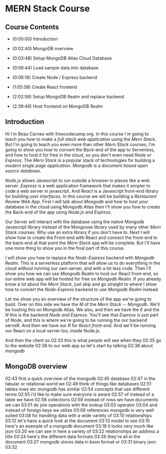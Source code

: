 # MERN Stack Course

## Course Contents

* (0:00:00) Introduction

* (0:02:40) MongoDB overview

* (0:03:48) Setup MongoDB Atlas Cloud Database

* (0:06:44) Load sample data into database

* (0:08:16) Create Node / Express backend

* (1:05:38) Create React frontend

* (2:02:58) Setup MongoDB Realm and replace backend

* (2:39:46) Host frontend on MongoDB Realm

## Introduction

Hi i'm Beau Carnes with freecodecamp.org. In this course i'm going to teach you how to make a *full stack web application* using the *Mern Stack*. But I'm going to teach you even more than other *Mern Stack* courses, I'm going to show you how to convert the Back-end of the app to Serverless, and how to host it for free in the cloud, so you don't even need *Node or Express*. The *Mern Stack* is a popular stack of technologies for building a *modern single page application*. *Mongodb* is a *document based open source database*.

*Node.js* allows Javascript to run outside a browser in places like a web server. *Express* is a web application framework that makes it simpler to code a web server in javascript. And *React* is a Javascript front-end library for building *user interfaces*. In this course we will be building a *Restaurant Review Web App*. First I will talk about *Mongodb* and how to host your database in the cloud using Mongodb Atlas then I'll show you how to create the Back-end of the app using *Node.js and Express*.

Our Server will interact with the database using the native Mongodb Javascript library instead of the Mongoose library used by many other *Mern Stack* courses. Why use an extra library if you don't have to. Next I will show how to create the Front-end with React and connect the front-end to the back-end at that point the *Mern Stack* app will be complete. But I'll have one more thing to show you in the final part of this course.

I will show you how to replace the *Node-Express* backend with *Mongodb Realm*. This is a serverless platform that will allow us to do everything in the cloud without running our own server, and with a lot less code. Then I'll show you how we can use *Mongodb Realm* to host our React front-end, so our entire web app will be hosted for free on *Mongodb Realm*. If you already know a lot about the *Mern Stack*, just skip and go straight to where I show how to convert the *Node-Express* backend to use *Mongodb Realm* instead.

Let me show you an overview of the structure of the app we're going to build. Over on this side we have the *M* of the *Mern Stack -- Mongodb*. We'll be hosting this on Mongodb Atlas. We also, and then we have the *E* and the *N* this is the backend *Node and Express*. You'll see that *Express* is just part of *Node*, and this is where we're going to be running the our backend serveR. And then we have our *R* for *React front-end*. And we'll be running our React on a local server too, inside Node.js.

And then the client so
02:33
this is what people will see when they
02:35
go to the website
02:36
to our web app so let's start by talking
02:38
about mongodb

## MongoDB overview

02:43
first a quick overview of the mongodb
02:45
database
02:47
in the tabular or relational world we
02:49
think of things like databases
02:51
tables rows etc mongodb has similar
02:54
concepts that use different terms
02:55
i'd like to make sure everyone is aware
02:57
of instead of a table we have
02:58
collections
02:59
instead of rows we have documents we can
03:01
do join operations with the lookup
03:03
operator
03:04
and instead of foreign keys we utilize
03:06
references mongodb is very well suited
03:08
for handling data with a wide variety of
03:10
relationships
03:12
let's have a quick look at the document
03:13
model to see
03:15
here's an example of a mongodb document
03:18
it looks very much like json
03:20
we can see in here a variety of
03:22
relationships an address a title
03:24
here's the different data formats
03:26
they're all in the document
03:27
mongodb stores data in bson format or
03:31
binary json
03:32
